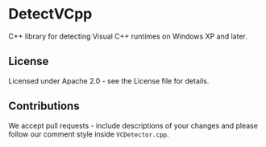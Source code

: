 # DetectVCpp 
C++ library for detecting Visual C++ runtimes on Windows XP and later.

## License
Licensed under Apache 2.0 - see the License file for details.

## Contributions
We accept pull requests - include descriptions of your changes and please follow our comment style inside `VCDetector.cpp`.
